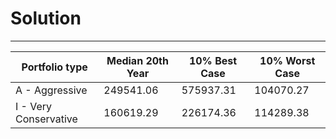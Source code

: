 # Solution
--------------------------
|Portfolio type|Median 20th Year|10% Best Case|10% Worst Case|
|--------------|----------------|-------------|--------------|
|A - Aggressive|249541.06|575937.31|104070.27|
|I - Very Conservative|160619.29|226174.36|114289.38|
